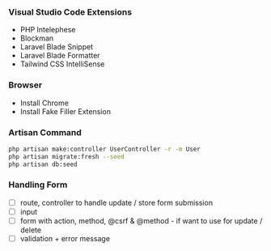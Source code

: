 

### Visual Studio Code Extensions

- PHP Intelephese
- Blockman
- Laravel Blade Snippet
- Laravel Blade Formatter
- Tailwind CSS IntelliSense

### Browser

- Install Chrome
- Install Fake Filler Extension

### Artisan Command

```bash
php artisan make:controller UserController -r -m User
php artisan migrate:fresh --seed
php artisan db:seed
```

### Handling Form

- [ ] route, controller to handle update / store form submission
- [ ] input
- [ ] form with action, method, @csrf & @method  - if want to use for update / delete
- [ ] validation + error message